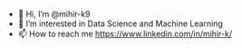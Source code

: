 - 👋 Hi, I’m @mihir-k9
- 👀 I’m interested in Data Science and Machine Learning
- 📫 How to reach me https://www.linkedin.com/in/mihir-k/

<!---
mihir-k9/mihir-k9 is a ✨ special ✨ repository because its `README.md` (this file) appears on your GitHub profile.
You can click the Preview link to take a look at your changes.
--->
